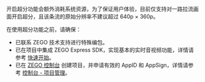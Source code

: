 <div class = "mk-warning">

开启超分功能会额外消耗系统资源，为了保证用户体验，目前仅支持对一路拉流画面开启超分，且该条流的原始分辨率不建议超过 640p × 360p。

</div>

在使用超分功能之前，请确保：

- 已联系 ZEGO 技术支持进行特殊编包。
- 已在项目中集成 ZEGO Express SDK，实现基本的实时音视频功能，详情请参考 [快速开始](#195)。
- 已在 [ZEGO 控制台](https://console.zego.im) 创建项目，并申请有效的 AppID 和 AppSign，详情请参考 [控制台 - 项目管理](#1265)。





